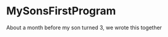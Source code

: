 MySonsFirstProgram
==================

About a month before my son turned 3, we wrote this together
